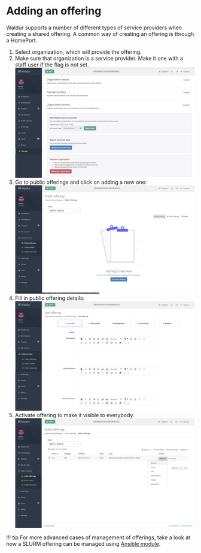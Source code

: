 # Adding an offering

Waldur supports a number of different types of service providers when creating a shared offering. A common way of
creating an offering is through a HomePort.

1. Select organization, which will provide the offering.
2. Make sure that organization is a service provider. Make it one with a staff user if the flag is not set.
[![Register provider](img/provider-manage.png)](img/provider-manage.png)
3. Go to public offerings and click on adding a new one:
[![Adding an offering](img/add-offering.png)](img/add-offering.png)
4. Fill in public offering details:
[![Adding details](img/add-offering-details.png)](img/add-offering-details.png)
5. Activate offering to make it visible to everybody.
[![Activate offering](img/activate-offering.png)](img/activate-offering.png)

!!! tip
    For more advanced cases of management of offerings, take a look at how a SLURM offering can be managed using
    [Ansible module](https://github.com/waldur/ansible-waldur-module/blob/develop/waldur_batch_offering.py). 

